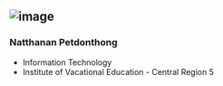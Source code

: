 ![image](Natthanan2002/img/messageImage_1698399189629.jpg)
---
### Natthanan Petdonthong
- Information Technology
- Institute of Vacational Education - Central Region 5
